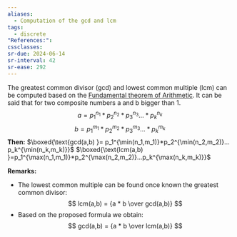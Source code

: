 ```yaml
---
aliases:
  - Computation of the gcd and lcm
tags:
  - discrete
"References:": 
cssclasses: 
sr-due: 2024-06-14
sr-interval: 42
sr-ease: 292
---
```

The greatest common divisor (gcd) and lowest common multiple (lcm) can be computed based on the [Fundamental theorem of Arithmetic](20240429%20-%20112402%20-%20Theorem%20-%20Fundamental%20theorem%20of%20Arithmetic.md). It can be said that for two composite numbers a and b bigger than 1. 
$$
a  = p_1^{n_1} * p_2^{n_2} * p_3^{n_3} ... * p_k^{n_k}
$$
$$
b = p_1^{m_1} * p_2^{m_2} * p_3^{m_3} ... * p_k^{m_k}
$$
**Then:** 
$\boxed{\text{gcd(a,b) }= p_1^{\min(n_1,m_1)}*p_2^{\min(n_2,m_2)}…p_k^{\min(n_k,m_k)}}$
$\boxed{\text{lcm(a,b) }=p_1^{\max(n_1,m_1)}*p_2^{\max(n_2,m_2)}…p_k^{\max(n_k,m_k)}}$

**Remarks:**
+ The lowest common multiple can be found once known the greatest common divisor: 
$$
lcm(a,b) = {a * b \over gcd(a,b)}
$$
+ Based on the proposed formula we obtain: 
$$
gcd(a,b) = {a * b \over lcm(a,b)}
$$
